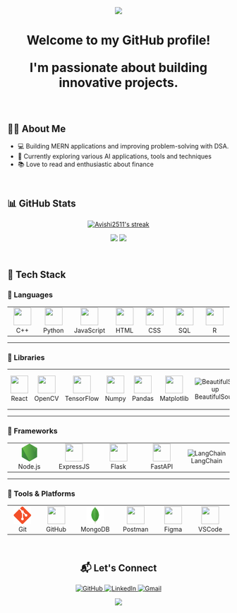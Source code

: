 <p align="center">
<img src="https://capsule-render.vercel.app/api?type=venom&color=800080&height=200&section=header&text=Hi!%20I%20am%20Avishi%20👋&fontSize=50&fontColor=ffffff&animation=fadeIn" />
</p>

<h1 align="center">
<p>Welcome to my GitHub profile!</p> 
<p>I'm passionate about building innovative projects.</p>
</h1>
<br>

## 👩‍💻 About Me
- 💻 Building MERN applications and improving problem-solving with DSA. 
- 🤖 Currently exploring various AI applications, tools and techniques
- 📚 Love to read and enthusiastic about finance
<br>

## 📊 GitHub Stats

<p align="center">
    <a href="https://github.com/Avishi2511/github-readme-streak-stats">
        <img title="🔥 Get streak stats for your profile at git.io/streak-stats" alt="Avishi2511's streak" src="https://github-readme-streak-stats.herokuapp.com/?user=Avishi2511&theme=midnight-purple"/>
    </a>
</p>

<p align = "center">
  <img src="https://github-readme-stats.vercel.app/api?username=Avishi2511&show_icons=true&theme=midnight-purple" width="410"/>
  <img src="https://github-readme-stats.vercel.app/api/top-langs/?username=Avishi2511&hide_progress=true&theme=midnight-purple" width="365"/>
</p>

<br>

## 🚀 Tech Stack

### 🔹 Languages  
<table>
  <tr>
    <td align="center" width="96">
      <img src="https://techstack-generator.vercel.app/cpp-icon.svg" width="40" height="40"/>
      <br>C++
    </td>
    <td align="center" width="96">
      <img src="https://techstack-generator.vercel.app/python-icon.svg" width="40" height="40"/>
      <br>Python
    </td>
    <td align="center" width="96">
      <img src="https://techstack-generator.vercel.app/js-icon.svg" width="40" height="40"/>
      <br>JavaScript
    </td>
    <td align="center" width="96">
      <img src="https://cdn.jsdelivr.net/gh/devicons/devicon/icons/html5/html5-original.svg" width="40" height="40"/>
      <br>HTML
    </td>
    <td align="center" width="96">
      <img src="https://cdn.jsdelivr.net/gh/devicons/devicon/icons/css3/css3-original.svg" width="40" height="40"/>
      <br>CSS
    </td>
    <td align="center" width="96">
      <img src="https://cdn.jsdelivr.net/gh/devicons/devicon/icons/mysql/mysql-original.svg" width="40" height="40"/>
      <br>SQL
    </td>
    <td align="center" width="96">
      <img src="https://cdn.jsdelivr.net/gh/devicons/devicon/icons/r/r-original.svg" width="40" height="40"/>
      <br>R
    </td>
  </tr>
</table>

---

### 🔹 Libraries  
<table>
  <tr>
    <td align="center" width="96">
      <img src="https://techstack-generator.vercel.app/react-icon.svg" width="40" height="40"/>
      <br>React
    </td>
    <td align="center" width="96">
      <img src="https://cdn.jsdelivr.net/gh/devicons/devicon/icons/opencv/opencv-original.svg" width="40" height="40"/>
      <br>OpenCV
    </td>
   <td align="center" width="96">
      <img src="https://cdn.jsdelivr.net/gh/devicons/devicon/icons/tensorflow/tensorflow-original.svg" width="40" height="40"/>
      <br>TensorFlow
    </td>
    <td align="center" width="96">
      <img src="https://cdn.jsdelivr.net/gh/devicons/devicon/icons/numpy/numpy-original.svg" width="40" height="40"/>
      <br>Numpy
    </td>
    <td align="center" width="96">
      <img src="https://cdn.jsdelivr.net/gh/devicons/devicon/icons/pandas/pandas-original.svg" width="40" height="40"/>
      <br>Pandas
    </td>
    <td align="center" width="96">
      <img src="https://cdn.jsdelivr.net/gh/devicons/devicon/icons/matplotlib/matplotlib-original.svg" width="40" height="40"/>
      <br>Matplotlib
    </td>
    <td align="center" width="96">
      <img src="https://cdn.jsdelivr.net/gh/devicons/devicon/icons/python/python-original.svg" width="40" height="40" alt="BeautifulSoup"/>
      <br>BeautifulSoup
    </td>
    <td align="center" width="96">
      <img src="https://cdn-icons-png.flaticon.com/512/1828/1828884.png" width="40" height="40" alt="SHAP"/>
      <br>SHAP
    </td>
    <td align="center" width="96">
      <img src="https://upload.wikimedia.org/wikipedia/commons/0/05/Scikit_learn_logo_small.svg" width="40" height="40" alt="Scikit-learn"/>
      <br>Skikit-Learn
    </td>
  </tr>
</table>

---

### 🔹 Frameworks  
<table>
  <tr>
   <td align="center" width="96">
      <img src="https://raw.githubusercontent.com/devicons/devicon/master/icons/nodejs/nodejs-original.svg" width="40" height="40"/>
      <br>Node.js
    </td>
    <td align="center" width="96">
      <img src="https://cdn.jsdelivr.net/gh/devicons/devicon/icons/express/express-original.svg" width="40" height="40"/>
      <br>ExpressJS
    </td>
    <td align="center" width="96">
      <img src="https://cdn.jsdelivr.net/gh/devicons/devicon/icons/flask/flask-original.svg" width="40" height="40"/>
      <br>Flask
    </td>
    <td align="center" width="96">
      <img src="https://cdn.jsdelivr.net/gh/devicons/devicon/icons/fastapi/fastapi-original.svg" width="40" height="40"/>
      <br>FastAPI
    </td>
  <td align="center" width="96">
      <img src="https://raw.githubusercontent.com/hwchase17/langchain/master/docs/static/img/favicon.ico" width="40" height="40" alt="LangChain"/>
      <br>LangChain
    </td>
  </tr>
</table>

---

### 🔹 Tools & Platforms  
<table>
  <tr>
    <td align="center" width="96">
      <img src="https://raw.githubusercontent.com/devicons/devicon/master/icons/git/git-original.svg" width="40" height="40"/>
      <br>Git
    </td>
    <td align="center" width="96">
      <img src="https://cdn.jsdelivr.net/gh/devicons/devicon/icons/github/github-original.svg" width="40" height="40"/>
      <br>GitHub
    </td>
   <td align="center" width="96">
      <img src="https://raw.githubusercontent.com/devicons/devicon/master/icons/mongodb/mongodb-original.svg" width="40" height="40"/>
      <br>MongoDB
    </td>
    <td align="center" width="96">
      <img src="https://cdn.jsdelivr.net/gh/devicons/devicon/icons/postman/postman-original.svg" width="40" height="40"/>
      <br>Postman
    </td>
    <td align="center" width="96">
      <img src="https://cdn.jsdelivr.net/gh/devicons/devicon/icons/figma/figma-original.svg" width="40" height="40"/>
      <br>Figma
    </td>
    <td align="center" width="96">
      <img src="https://cdn.jsdelivr.net/gh/devicons/devicon/icons/vscode/vscode-original.svg" width="40" height="40"/>
      <br>VSCode
    </td>
  </tr>
</table>

<br>
<h2 align = "center">
  📬 Let's Connect
  </h2>

<p align="center">
  <a href="https://github.com/Avishi2511">
    <img src="https://skillicons.dev/icons?i=github" width="50" height="50" alt="GitHub"/>
  </a>
  <a href="https://www.linkedin.com/in/avishi-mittal">
    <img src="https://skillicons.dev/icons?i=linkedin" width="50" height="50" alt="LinkedIn"/>
  </a>
  <a href="mailto:avishimittal2004@gmail.com">
    <img src="https://skillicons.dev/icons?i=gmail" width="50" height="50" alt="Gmail"/>
  </a>
</p>
  

<p align="center">
<img src="https://capsule-render.vercel.app/api?type=waving&color=800080&height=120&section=footer"/>
</p>
